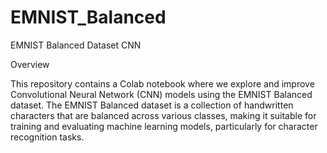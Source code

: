 # EMNIST_Balanced

EMNIST Balanced Dataset CNN 

Overview

This repository contains a Colab notebook where we explore and improve Convolutional Neural Network (CNN) models using the EMNIST Balanced dataset. The EMNIST Balanced dataset is a collection of handwritten characters that are balanced across various classes, making it suitable for training and evaluating machine learning models, particularly for character recognition tasks.


